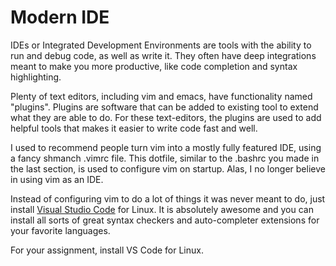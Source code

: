 # Modern IDE

IDEs or Integrated Development Environments are tools with the ability
to run and debug code, as well as write it. They often have deep
integrations meant to make you more productive, like code completion and
syntax highlighting.

Plenty of text editors, including vim and emacs, have functionality
named "plugins". Plugins are software that can be added to existing tool
to extend what they are able to do. For these text-editors, the plugins
are used to add helpful tools that makes it easier to write code fast
and well.

I used to recommend people turn vim into a mostly fully featured IDE,
using a fancy shmanch .vimrc file. This dotfile, similar to the .bashrc
you made in the last section, is used to configure vim on startup. Alas,
I no longer believe in using vim as an IDE.

Instead of configuring vim to do a lot of things it was never meant to
do, just install <a href="https://code.visualstudio.com/" rel="noopener"
target="_blank">Visual Studio Code</a> for Linux. It is absolutely
awesome and you can install all sorts of great syntax checkers and
auto-completer extensions for your favorite languages.

For your assignment, install VS Code for Linux.
